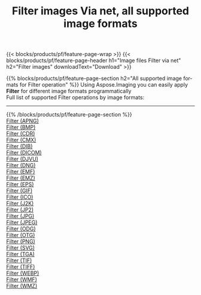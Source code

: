 ﻿---
title: Filter images Via net, all supported image formats 
weight: 3920
url: /net/filter 
lang: en
langdirlevel: 2
locales: zh-hans,ja,it,ru,de,es,fr,nl,id,lt,pl,pt,vi,tr,ko,zh-hant,ar,hi,th,sv,cs,uk,he
description: Using Aspose.Imaging you can easily Filter images Via net
---

{{< blocks/products/pf/feature-page-wrap >}}
{{< blocks/products/pf/feature-page-header h1="Image files Filter via net" h2="Filter images" downloadText="Download" >}}


{{% blocks/products/pf/feature-page-section  h2="All supported image formats for Filter operation" %}}
Using Aspose.Imaging you can easily apply **Filter** for different image formats programmatically
<br/>
Full list of supported Filter operations by image formats:
<hr/>
{{% /blocks/products/pf/feature-page-section %}}
<div class="container-fluid productfamilypage bg-gray">
    <div class="convertypes bg-gray agp-content section">
        <div class="container">
		<div class="row other-converters">
		    <div class='col-md-2 other-converter remove-lp remove-rp'><a href="/imaging/net/filter/apng" >Filter (APNG)</a></div><div class='col-md-2 other-converter remove-lp remove-rp'><a href="/imaging/net/filter/bmp" >Filter (BMP)</a></div><div class='col-md-2 other-converter remove-lp remove-rp'><a href="/imaging/net/filter/cdr" >Filter (CDR)</a></div><div class='col-md-2 other-converter remove-lp remove-rp'><a href="/imaging/net/filter/cmx" >Filter (CMX)</a></div><div class='col-md-2 other-converter remove-lp remove-rp'><a href="/imaging/net/filter/dib" >Filter (DIB)</a></div><div class='col-md-2 other-converter remove-lp remove-rp'><a href="/imaging/net/filter/dicom" >Filter (DICOM)</a></div><div class='col-md-2 other-converter remove-lp remove-rp'><a href="/imaging/net/filter/djvu" >Filter (DJVU)</a></div><div class='col-md-2 other-converter remove-lp remove-rp'><a href="/imaging/net/filter/dng" >Filter (DNG)</a></div><div class='col-md-2 other-converter remove-lp remove-rp'><a href="/imaging/net/filter/emf" >Filter (EMF)</a></div><div class='col-md-2 other-converter remove-lp remove-rp'><a href="/imaging/net/filter/emz" >Filter (EMZ)</a></div><div class='col-md-2 other-converter remove-lp remove-rp'><a href="/imaging/net/filter/eps" >Filter (EPS)</a></div><div class='col-md-2 other-converter remove-lp remove-rp'><a href="/imaging/net/filter/gif" >Filter (GIF)</a></div><div class='col-md-2 other-converter remove-lp remove-rp'><a href="/imaging/net/filter/ico" >Filter (ICO)</a></div><div class='col-md-2 other-converter remove-lp remove-rp'><a href="/imaging/net/filter/j2k" >Filter (J2K)</a></div><div class='col-md-2 other-converter remove-lp remove-rp'><a href="/imaging/net/filter/jp2" >Filter (JP2)</a></div><div class='col-md-2 other-converter remove-lp remove-rp'><a href="/imaging/net/filter/jpg" >Filter (JPG)</a></div><div class='col-md-2 other-converter remove-lp remove-rp'><a href="/imaging/net/filter/jpeg" >Filter (JPEG)</a></div><div class='col-md-2 other-converter remove-lp remove-rp'><a href="/imaging/net/filter/odg" >Filter (ODG)</a></div><div class='col-md-2 other-converter remove-lp remove-rp'><a href="/imaging/net/filter/otg" >Filter (OTG)</a></div><div class='col-md-2 other-converter remove-lp remove-rp'><a href="/imaging/net/filter/png" >Filter (PNG)</a></div><div class='col-md-2 other-converter remove-lp remove-rp'><a href="/imaging/net/filter/svg" >Filter (SVG)</a></div><div class='col-md-2 other-converter remove-lp remove-rp'><a href="/imaging/net/filter/tga" >Filter (TGA)</a></div><div class='col-md-2 other-converter remove-lp remove-rp'><a href="/imaging/net/filter/tif" >Filter (TIF)</a></div><div class='col-md-2 other-converter remove-lp remove-rp'><a href="/imaging/net/filter/tiff" >Filter (TIFF)</a></div><div class='col-md-2 other-converter remove-lp remove-rp'><a href="/imaging/net/filter/webp" >Filter (WEBP)</a></div><div class='col-md-2 other-converter remove-lp remove-rp'><a href="/imaging/net/filter/wmf" >Filter (WMF)</a></div><div class='col-md-2 other-converter remove-lp remove-rp'><a href="/imaging/net/filter/wmz" >Filter (WMZ)</a></div>
                </div>
        </div>
    </div>
</div>
<br/>


